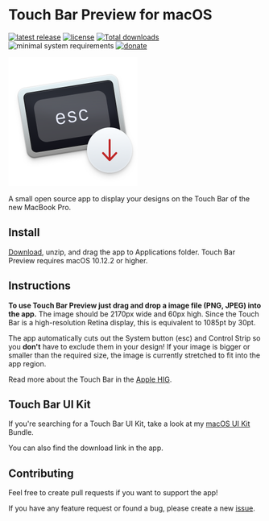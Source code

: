 # Touch Bar Preview for macOS
[![latest release](https://img.shields.io/github/release/touchbar/Touch-Bar-Preview.svg)](https://github.com/touchbar/Touch-Bar-Preview/releases/latest) [![license](https://img.shields.io/github/license/touchbar/Touch-Bar-Preview.svg)](https://github.com/touchbar/Touch-Bar-Preview/blob/master/LICENSE) [![Total downloads](https://img.shields.io/github/downloads/touchbar/Touch-Bar-Preview/total.svg)](https://github.com/touchbar/Touch-Bar-Preview/releases/latest) ![minimal system requirements](https://img.shields.io/badge/required-macOS%2010.12.2-blue.svg) [![donate](https://img.shields.io/badge/donate-buy%20me%20a%20coffee-yellow.svg)](https://www.paypal.me/alexkaessner)

<img height=256 alt="app icon" src="Touch Bar Preview/Touch Bar Preview/Assets.xcassets/AppIcon.appiconset/App-Icon-256@2x.png">

A small open source app to display your designs on the Touch Bar of the new MacBook Pro.

## Install

[Download](https://github.com/touchbar/Touch-Bar-Preview/releases/latest), unzip, and drag the app to Applications folder. Touch Bar Preview requires macOS 10.12.2 or higher.

## Instructions
**To use Touch Bar Preview just drag and drop a image file (PNG, JPEG) into the app.**
The image should be 2170px wide and 60px high. Since the Touch Bar is a high-resolution Retina display, this is equivalent to 1085pt by 30pt.

The app automatically cuts out the System button (esc) and Control Strip so you **don't** have to exclude them in your design!
If your image is bigger or smaller than the required size, the image is currently stretched to fit into the app region.

Read more about the Touch Bar in the [Apple HIG](https://developer.apple.com/library/content/documentation/UserExperience/Conceptual/OSXHIGuidelines/AbouttheTouchBar.html#//apple_ref/doc/uid/20000957-CH104-SW1).

## Touch Bar UI Kit
If you're searching for a Touch Bar UI Kit, take a look at my [macOS UI Kit](https://github.com/alexkaessner/macOS-UI-Kit) Bundle.

You can also find the download link in the app.

## Contributing
Feel free to create pull requests if you want to support the app!

If you have any feature request or found a bug, please create a new [issue](https://github.com/touchbar/Touch-Bar-Preview/issues).